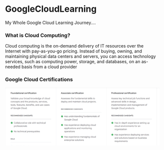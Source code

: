 # GoogleCloudLearning
My Whole Google Cloud Learning Journey....

### What is Cloud Computing?
Cloud computing is the on-demand delivery of IT resources over the Internet with pay-as-you-go pricing. Instead of buying, owning, and maintaining physical data centers and servers, you can access technology services, such as computing power, storage, and databases, on an as-needed basis from a cloud provider

### Google Cloud Certifications
![Google Cloud Certifications](images/certifications.png)



